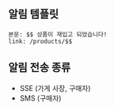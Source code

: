 ## 알림  템플릿  
```plain text
본문: $$ 상품이 재입고 되었습니다! 
link: /products/$$
```
## 알림 전송 종류 
- SSE (가게 사장, 구매자)
- SMS (구매자)